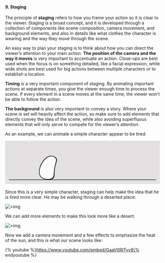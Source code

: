 #### 9. Staging

The principle of **staging** refers to how you frame your action so it is clear to the viewer. Staging is a broad concept, and it is developed through a collection of components like scene composition, camera movement,  and background elements, and also in details like what clothes the character is wearing and the way they move through the scene.

An easy way to plan your staging is to think about how you can direct the viewer’s attention to your main action. **The position of the camera and the way it moves** is very important to accentuate an action. Close-ups are best used when the focus is on something detailed, like a facial expression, while wide shots are best used for big actions between multiple characters or to establish a location.

**Timing** is a very important component of staging. By animating important actions at separate times, you give the viewer enough time to process the scene. If every element in a scene moves at the same time, the viewer won’t be able to follow the action.

**The background** is also very important to convey a story. Where your scene is set will heavily affect the action, so make sure to add elements that directly convey the idea of the scene, while also avoiding superfluous elements that will only serve to compete for the viewer’s attention.

As an example, we can animate a simple character appear to be tired:

![>img](/assets/unit1/05_staging01.gif)

Since this is a very simple character, staging can help make the idea that he is tired more clear. He may be walking through a deserted place:

![>img](/assets/unit1/06_staging02.gif)

We can add more elements to make this look more like a desert:

![>img](/assets/unit1/07_staging03.gif)

Now we add a camera movement and a few effects to emphasize the heat of the sun, and this is what our scene looks like:

{% youtube %}https://www.youtube.com/embed/GaaV0RITyv8{% endyoutube %}
